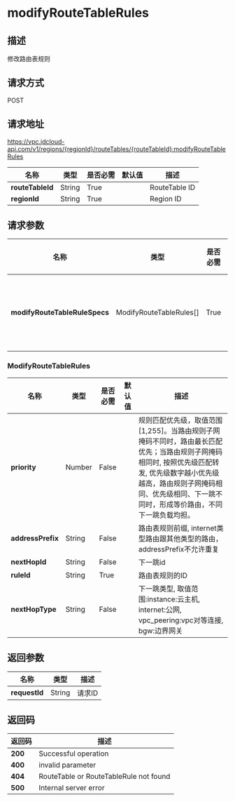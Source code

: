 # modifyRouteTableRules


## 描述
修改路由表规则

## 请求方式
POST

## 请求地址
https://vpc.jdcloud-api.com/v1/regions/{regionId}/routeTables/{routeTableId}:modifyRouteTableRules

|名称|类型|是否必需|默认值|描述|
|---|---|---|---|---|
|**routeTableId**|String|True| |RouteTable ID|
|**regionId**|String|True| |Region ID|

## 请求参数
|名称|类型|是否必需|默认值|描述|
|---|---|---|---|---|
|**modifyRouteTableRuleSpecs**|ModifyRouteTableRules[]|True| |路由表规则信息|

### ModifyRouteTableRules
|名称|类型|是否必需|默认值|描述|
|---|---|---|---|---|
|**priority**|Number|False| |规则匹配优先级，取值范围[1,255]。当路由规则子网掩码不同时，路由最长匹配优先；当路由规则子网掩码相同时, 按照优先级匹配转发, 优先级数字越小优先级越高，路由规则子网掩码相同、优先级相同、下一跳不同时，形成等价路由，不同下一跳负载均担。|
|**addressPrefix**|String|False| |路由表规则前缀, internet类型路由跟其他类型的路由，addressPrefix不允许重复|
|**nextHopId**|String|False| |下一跳id|
|**ruleId**|String|True| |路由表规则的ID|
|**nextHopType**|String|False| |下一跳类型, 取值范围:instance:云主机, internet:公网, vpc_peering:vpc对等连接, bgw:边界网关|

## 返回参数
|名称|类型|描述|
|---|---|---|
|**requestId**|String|请求ID|


## 返回码
|返回码|描述|
|---|---|
|**200**|Successful operation|
|**400**|invalid parameter|
|**404**|RouteTable or RouteTableRule not found|
|**500**|Internal server error|
